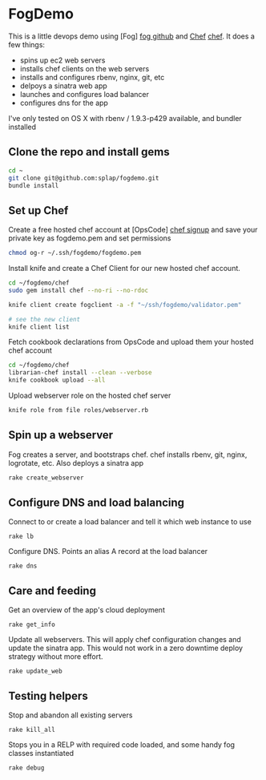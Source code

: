 FogDemo  
=========

This is a little devops demo using [Fog] [fog github] and [Chef] [chef]. It does a few things:

  - spins up ec2 web servers
  - installs chef clients on the web servers
  - installs and configures rbenv, nginx, git, etc
  - delpoys a sinatra web app
  - launches and configures load balancer
  - configures dns for the app

I've only tested on OS X with rbenv / 1.9.3-p429 available, and bundler installed

Clone the repo and install gems
--
```sh
cd ~ 
git clone git@github.com:splap/fogdemo.git
bundle install
```
Set up Chef
--
Create a free hosted chef account at [OpsCode] [chef signup]
and save your private key as fogdemo.pem and set permissions
```sh
chmod og-r ~/.ssh/fogdemo/fogdemo.pem
```
Install knife and create a Chef Client for our new hosted chef account.
```sh
cd ~/fogdemo/chef
sudo gem install chef --no-ri --no-rdoc

knife client create fogclient -a -f "~/ssh/fogdemo/validator.pem"

# see the new client
knife client list
```
Fetch cookbook declarations from OpsCode and upload them your hosted chef account
```sh
cd ~/fogdemo/chef
librarian-chef install --clean --verbose
knife cookbook upload --all
```
Upload webserver role on the hosted chef server
```sh
knife role from file roles/webserver.rb
```
Spin up a webserver
--
Fog creates a server, and bootstraps chef. chef installs rbenv, git, nginx, logrotate, etc. Also deploys a sinatra app
```sh
rake create_webserver
```
Configure DNS and load balancing
--
Connect to or create a load balancer and tell it which web instance to use
```
rake lb
```
Configure DNS. Points an alias A record at the load balancer
```
rake dns
```
Care and feeding
--
Get an overview of the app's cloud deployment
```
rake get_info
```
Update all webservers. This will apply chef configuration changes and update the sinatra app.
This would not work in a zero downtime deploy strategy without more effort.
```
rake update_web
```
Testing helpers
--
Stop and abandon all existing servers
```
rake kill_all
```
Stops you in a RELP with required code loaded, and some handy fog classes instantiated
```
rake debug
````

[fog github]: https://github.com/fog/fog
[chef]: http://www.opscode.com/chef/
[chef signup]: https://getchef.opscode.com/signup

